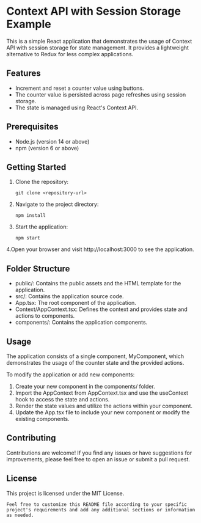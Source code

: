 # Context API with Session Storage Example

This is a simple React application that demonstrates the usage of Context API with session storage for state management. It provides a lightweight alternative to Redux for less complex applications.

## Features

- Increment and reset a counter value using buttons.
- The counter value is persisted across page refreshes using session storage.
- The state is managed using React's Context API.

## Prerequisites

- Node.js (version 14 or above)
- npm (version 6 or above)

## Getting Started

1. Clone the repository:

   ```shell
   git clone <repository-url>

2. Navigate to the project directory: 
    ```shell
    npm install

3. Start the application:
    ```shell
    npm start

4.Open your browser and visit http://localhost:3000 to see the application.

## Folder Structure
 - public/: Contains the public assets and the HTML template for the application.
 - src/: Contains the application source code.
 - App.tsx: The root component of the application.
 - Context/AppContext.tsx: Defines the context and provides state and actions to components.
 - components/: Contains the application components.

 ## Usage
The application consists of a single component, MyComponent, which demonstrates the usage of the counter state and the provided actions.

To modify the application or add new components:

1. Create your new component in the components/ folder.
2. Import the AppContext from AppContext.tsx and use the useContext hook to access the state and actions.
3. Render the state values and utilize the actions within your component.
4. Update the App.tsx file to include your new component or modify the existing components.

## Contributing
Contributions are welcome! If you find any issues or have suggestions for improvements, please feel free to open an issue or submit a pull request.

## License
This project is licensed under the MIT License.

`Feel free to customize this README file according to your specific project's requirements and add any additional sections or information as needed.`